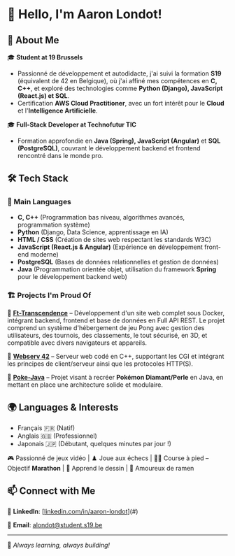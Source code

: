 # 👋 Hello, I'm Aaron Londot!

## 🚀 About Me
🎓 **Student at 19 Brussels**
- Passionné de développement et autodidacte, j'ai suivi la formation **S19** (équivalent de 42 en Belgique), où j'ai affiné mes compétences en **C, C++**, et exploré des technologies comme **Python (Django), JavaScript (React.js) et SQL**.
- Certification **AWS Cloud Practitioner**, avec un fort intérêt pour le **Cloud** et l'**Intelligence Artificielle**.

🎓 **Full-Stack Developer at Technofutur TIC**
- Formation approfondie en **Java (Spring), JavaScript (Angular)** et **SQL (PostgreSQL)**, couvrant le développement backend et frontend rencontré dans le monde pro.

## 🛠️ Tech Stack
### 📌 Main Languages
- **C, C++** (Programmation bas niveau, algorithmes avancés, programmation système)
- **Python** (Django, Data Science, apprentissage en IA)
- **HTML / CSS** (Création de sites web respectant les standards W3C)
- **JavaScript (React.js & Angular)** (Expérience en développement front-end moderne)
- **PostgreSQL** (Bases de données relationnelles et gestion de données)
- **Java** (Programmation orientée objet, utilisation du framework **Spring** pour le développement backend web)

### 🏗️ Projects I'm Proud Of

🔹 **[Ft-Transcendence](https://github.com/Elio1104/ft_trancendence)** – Développement d'un site web complet sous Docker, intégrant backend, frontend et base de données en Full API REST. Le projet comprend un système d'hébergement de jeu Pong avec gestion des utilisateurs, des tournois, des classements, le tout sécurisé, en 3D, et compatible avec divers navigateurs et appareils.

🔹 **[Webserv 42](https://github.com/Elio1104/ft_trancendence)** – Serveur web codé en C++, supportant les CGI et intégrant les principes de client/serveur ainsi que les protocoles HTTP(S).

🔹 **[Poke-Java](https://github.com/Elio1104/poke-java)** – Projet visant à recréer **Pokémon Diamant/Perle** en Java, en mettant en place une architecture solide et modulaire.

## 🌍 Languages & Interests
- Français 🇫🇷 (Natif)
- Anglais 🇬🇧 (Professionnel)
- Japonais 🇯🇵 (Débutant, quelques minutes par jour !)

🎮 Passionné de jeux vidéo | ♟️ Joue aux échecs | 🏃‍♂️ Course à pied – Objectif **Marathon** | 🎨 Apprend le dessin | 🍜 Amoureux de ramen

## 📫 Connect with Me
💼 **LinkedIn**: [[linkedin.com/in/aaron-londot](https://www.linkedin.com/in/aaron-londot-934265303/)](#)

📧 **Email**: [alondot@student.s19.be](#)

---
🚀 _Always learning, always building!_
